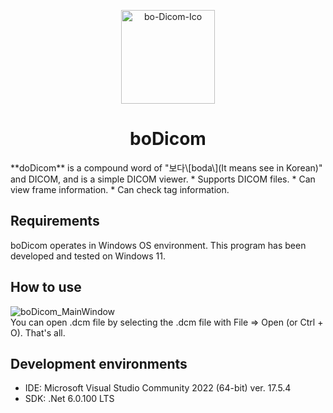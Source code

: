 <p align="center">
    <a href="https://github.com/TheFatDuck/boDicom" rel="noopener" target="_blank"><img width="150" src="https://i.ibb.co/dcWSx8r/bo-Dicom-Ico.png" alt="bo-Dicom-Ico" border="0" /></a>
</p>
<h1 align="center">boDicom</h1>
**doDicom** is a compound word of "보다\[boda\](It means see in Korean)" and DICOM, and is a simple DICOM viewer.
* Supports DICOM files.
* Can view frame information.
* Can check tag information.

## Requirements
boDicom operates in Windows OS environment.
This program has been developed and tested on Windows 11.

## How to use
![boDicom_MainWindow](https://i.ibb.co/4WRg1D1/bo-Dicom-Main-Window.png") \
You can open .dcm file by selecting the .dcm file with File => Open (or Ctrl + O). That's all.

## Development environments
* IDE: Microsoft Visual Studio Community 2022 (64-bit) ver. 17.5.4
* SDK: .Net 6.0.100 LTS